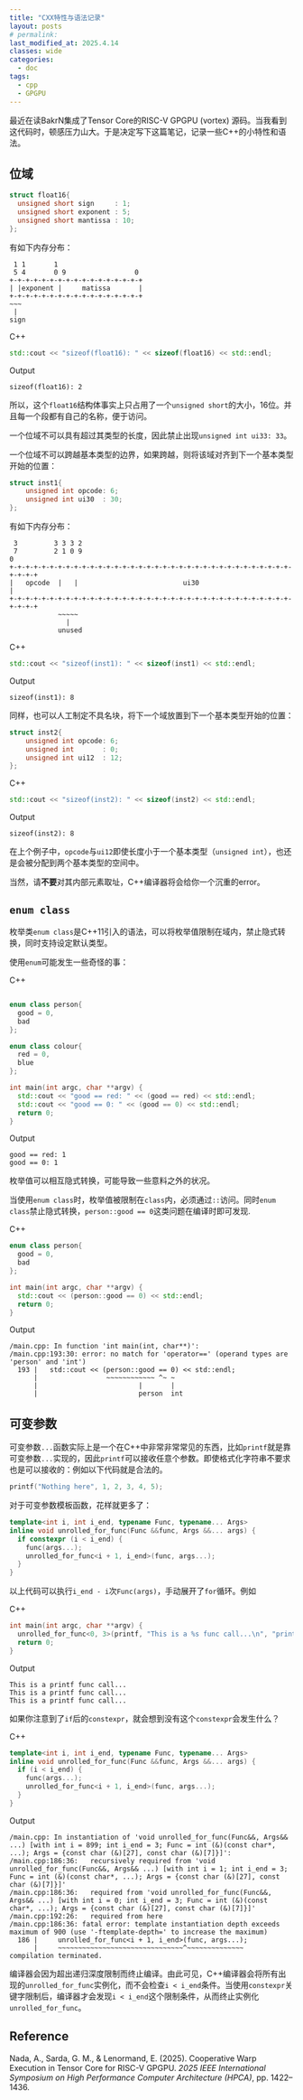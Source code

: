 ```yaml
---
title: "CXX特性与语法记录"
layout: posts
# permalink: 
last_modified_at: 2025.4.14
classes: wide
categories:
  - doc
tags:
  - cpp
  - GPGPU
---
```


最近在读BakrN集成了Tensor Core的RISC-V GPGPU (vortex) 源码。当我看到这代码时，顿感压力山大。于是决定写下这篇笔记，记录一些C++的小特性和语法。

## 位域

```cpp
struct float16{
  unsigned short sign     : 1;
  unsigned short exponent : 5;
  unsigned short mantissa : 10;
};
```

有如下内存分布：

```text
 1 1       1 
 5 4       0 9                 0
+-+-+-+-+-+-+-+-+-+-+-+-+-+-+-+-+
| |exponent |     matissa       |
+-+-+-+-+-+-+-+-+-+-+-+-+-+-+-+-+
~~~
 |
sign
```

C++

```cpp
std::cout << "sizeof(float16): " << sizeof(float16) << std::endl;
```

Output

```text
sizeof(float16): 2
```

所以，这个`float16`结构体事实上只占用了一个`unsigned short`的大小，16位。并且每一个段都有自己的名称，便于访问。

一个位域不可以具有超过其类型的长度，因此禁止出现`unsigned int ui33: 33`。

一个位域不可以跨越基本类型的边界，如果跨越，则将该域对齐到下一个基本类型开始的位置：

```cpp
struct inst1{
    unsigned int opcode: 6;
    unsigned int ui30  : 30;
};
```

有如下内存分布：

```text
 3         3 3 3 2
 7         2 1 0 9                                                         0
+-+-+-+-+-+-+-+-+-+-+-+-+-+-+-+-+-+-+-+-+-+-+-+-+-+-+-+-+-+-+-+-+-+-+-+-+-+-+
|   opcode  |   |                          ui30                             |
+-+-+-+-+-+-+-+-+-+-+-+-+-+-+-+-+-+-+-+-+-+-+-+-+-+-+-+-+-+-+-+-+-+-+-+-+-+-+
            ~~~~~
              |
            unused
```

C++

```cpp
std::cout << "sizeof(inst1): " << sizeof(inst1) << std::endl;
```

Output

```text
sizeof(inst1): 8
```

同样，也可以人工制定不具名块，将下一个域放置到下一个基本类型开始的位置：

```cpp
struct inst2{
    unsigned int opcode: 6;
    unsigned int       : 0;
    unsigned int ui12  : 12;
};
```

C++

```cpp
std::cout << "sizeof(inst2): " << sizeof(inst2) << std::endl;
```

Output

```text
sizeof(inst2): 8
```

在上个例子中，`opcode`与`ui12`即使长度小于一个基本类型（`unsigned int`），也还是会被分配到两个基本类型的空间中。

当然，请**不要**对其内部元素取址，C++编译器将会给你一个沉重的error。

## `enum class`

枚举类`enum class`是C++11引入的语法，可以将枚举值限制在域内，禁止隐式转换，同时支持设定默认类型。

使用`enum`可能发生一些奇怪的事：

C++

```cpp

enum class person{
  good = 0,
  bad
};

enum class colour{
  red = 0,
  blue
};

int main(int argc, char **argv) {
  std::cout << "good == red: " << (good == red) << std::endl;
  std::cout << "good == 0: " << (good == 0) << std::endl;
  return 0;
}
```

Output

```text
good == red: 1
good == 0: 1
```

枚举值可以相互隐式转换，可能导致一些意料之外的状况。

当使用`enum class`时，枚举值被限制在`class`内，必须通过`::`访问。同时`enum class`禁止隐式转换，`person::good == 0`这类问题在编译时即可发现.

C++

```c++
enum class person{
  good = 0,
  bad
};

int main(int argc, char **argv) {
  std::cout << (person::good == 0) << std::endl;
  return 0;
}
```

Output

```text
/main.cpp: In function 'int main(int, char**)':
/main.cpp:193:30: error: no match for 'operator==' (operand types are 'person' and 'int')
  193 |   std::cout << (person::good == 0) << std::endl;
      |                 ~~~~~~~~~~~~ ^~ ~
      |                         |       |
      |                         person  int
```

## 可变参数

可变参数`...`函数实际上是一个在C++中非常非常常见的东西，比如`printf`就是靠可变参数`...`实现的，因此`printf`可以接收任意个参数。即使格式化字符串不要求也是可以接收的：例如以下代码就是合法的。

```cpp
printf("Nothing here", 1, 2, 3, 4, 5);
```

对于可变参数模板函数，花样就更多了：

```cpp
template<int i, int i_end, typename Func, typename... Args>
inline void unrolled_for_func(Func &&func, Args &&... args) {
  if constexpr (i < i_end) {
    func(args...);
    unrolled_for_func<i + 1, i_end>(func, args...);
  }
}
```

以上代码可以执行`i_end - i`次`Func(args)`，手动展开了`for`循环。例如

C++

```cpp
int main(int argc, char **argv) {
  unrolled_for_func<0, 3>(printf, "This is a %s func call...\n", "printf");
  return 0;
}
```

Output

```text
This is a printf func call...
This is a printf func call...
This is a printf func call...
```

如果你注意到了`if`后的`constexpr`，就会想到没有这个`constexpr`会发生什么？

C++

```cpp
template<int i, int i_end, typename Func, typename... Args>
inline void unrolled_for_func(Func &&func, Args &&... args) {
  if (i < i_end) {
    func(args...);
    unrolled_for_func<i + 1, i_end>(func, args...);
  }
}
```

Output

```text
/main.cpp: In instantiation of 'void unrolled_for_func(Func&&, Args&& ...) [with int i = 899; int i_end = 3; Func = int (&)(const char*, ...); Args = {const char (&)[27], const char (&)[7]}]':
/main.cpp:186:36:   recursively required from 'void unrolled_for_func(Func&&, Args&& ...) [with int i = 1; int i_end = 3; Func = int (&)(const char*, ...); Args = {const char (&)[27], const char (&)[7]}]'
/main.cpp:186:36:   required from 'void unrolled_for_func(Func&&, Args&& ...) [with int i = 0; int i_end = 3; Func = int (&)(const char*, ...); Args = {const char (&)[27], const char (&)[7]}]'
/main.cpp:192:26:   required from here
/main.cpp:186:36: fatal error: template instantiation depth exceeds maximum of 900 (use '-ftemplate-depth=' to increase the maximum)
  186 |     unrolled_for_func<i + 1, i_end>(func, args...);
      |     ~~~~~~~~~~~~~~~~~~~~~~~~~~~~~~~^~~~~~~~~~~~~~~
compilation terminated.
```

编译器会因为超出递归深度限制而终止编译。由此可见，C++编译器会将所有出现的`unrolled_for_func`实例化，而不会检查`i < i_end`条件。当使用`constexpr`关键字限制后，编译器才会发现`i < i_end`这个限制条件，从而终止实例化`unrolled_for_func`。

## Reference

Nada, A., Sarda, G. M., & Lenormand, E. (2025). Cooperative Warp Execution in Tensor Core for RISC-V GPGPU. *2025 IEEE International Symposium on High Performance Computer Architecture (HPCA)*, pp. 1422–1436.
